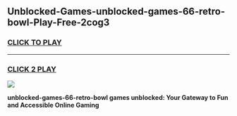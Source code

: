 
## Unblocked-Games-unblocked-games-66-retro-bowl-Play-Free-2cog3
<h3>
<a href="https://premium76.site?title=unblocked-games-66-retro-bowl&ref=21A">CLICK TO PLAY</a></h3>
<hr>

<h3>
<a href="https://premium76.site?title=unblocked-games-66-retro-bowl&ref=21A">CLICK 2 PLAY</a>
  
</h3>

<a href="https://premium76.site?title=unblocked-games-66-retro-bowl&ref=21A"><img src="https://clearcache.store/games.png"></a>


**unblocked-games-66-retro-bowl games unblocked: Your Gateway to Fun and Accessible Online Gaming**
